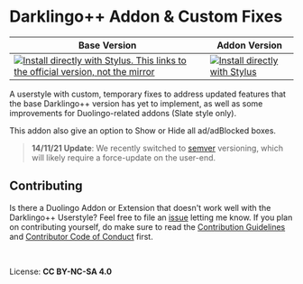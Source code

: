 # Darklingo++ Addon & Custom Fixes

Base Version | Addon Version
------------ | -------------
[![Install directly with Stylus. This links to the official version, not the mirror](https://img.shields.io/badge/Install%20%20with-Stylus-00adad.svg?style=for-the-badge&logo=stylus)](https://cdn.jsdelivr.net/gh/33kk/uso-archive@flomaster/data/usercss/169205.user.css) | [![Install directly with Stylus](https://img.shields.io/badge/Install%20%20with-Stylus-00adad.svg?style=for-the-badge&logo=stylus)](https://raw.githubusercontent.com/ZykeDev/darklingo-addons/main/darklingo-addons.user.css)



A userstyle with custom, temporary fixes to address updated features that the base Darklingo++ version has yet to implement, as well as some improvements for Duolingo-related addons (Slate style only).

This addon also give an option to Show or Hide all ad/adBlocked boxes.
<br>

> **14/11/21 Update**: We recently switched to [semver](semver.org) versioning, which will likely require a force-update on the user-end.


## Contributing

Is there a Duolingo Addon or Extension that doesn't work well with the Darklingo++ Userstyle? Feel free to file an [issue](https://github.com/ZykeDev/darklingo-addons/issues) letting me know.
If you plan on contributing yourself, do make sure to read the [Contribution Guidelines](CONTRIBUTING.md) and [Contributor Code of Conduct](CODE_OF_CONDUCT.md) first.

<br>

License: **CC BY-NC-SA 4.0**
